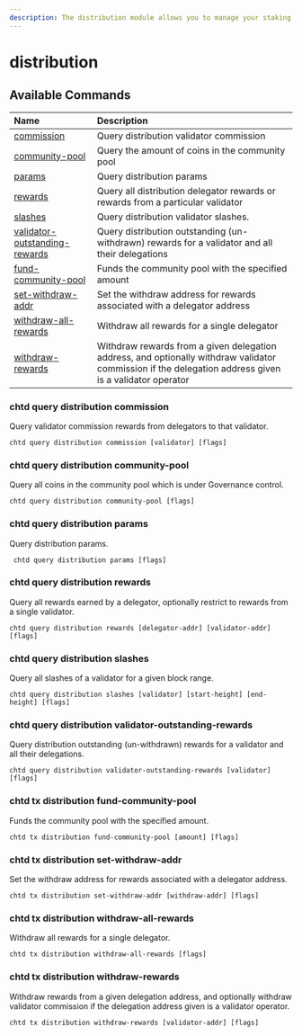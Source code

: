 ```yaml
---
description: The distribution module allows you to manage your staking rewards
---
```


# distribution

## Available Commands

| Name | Description |
| :--- | :--- |
| [commission](distribution.md#chtd-query-distribution-commission) | Query distribution validator commission |
| [community-pool](distribution.md#chtd-query-distribution-community-pool) | Query the amount of coins in the community pool |
| [params](distribution.md#chtd-query-distribution-rewards) | Query distribution params |
| [rewards](distribution.md#chtd-query-distribution-rewards) | Query all distribution delegator rewards or rewards from a particular validator |
| [slashes](distribution.md#chtd-query-distribution-slashes) | Query distribution validator slashes. |
| [validator-outstanding-rewards](distribution.md#chtd-query-distribution-validator-outstanding-rewards) | Query distribution outstanding \(un-withdrawn\) rewards for a validator and all their delegations |
| [fund-community-pool](distribution.md#chtd-tx-distribution-fund-community-pool) | Funds the community pool with the specified amount |
| [set-withdraw-addr](distribution.md#chtd-tx-distribution-set-withdraw-addr) | Set the withdraw address for rewards associated with a delegator address |
| [withdraw-all-rewards](distribution.md#chtd-tx-distribution-withdraw-all-rewards) | Withdraw all rewards for a single delegator |
| [withdraw-rewards](distribution.md#chtd-tx-distribution-withdraw-rewards) | Withdraw rewards from a given delegation address, and optionally withdraw validator commission if the delegation address given is a validator operator |

### chtd query distribution commission

Query validator commission rewards from delegators to that validator.

```text
chtd query distribution commission [validator] [flags]
```

### chtd query distribution community-pool <a id="chtd-query-distribution-community-pool"></a>

Query all coins in the community pool which is under Governance control.

```text
chtd query distribution community-pool [flags]
```

### chtd query distribution params <a id="chtd-query-distribution-params"></a>

Query distribution params.

```text
 chtd query distribution params [flags]
```

### chtd query distribution rewards <a id="chtd-query-distribution-rewards"></a>

Query all rewards earned by a delegator, optionally restrict to rewards from a single validator.

```text
chtd query distribution rewards [delegator-addr] [validator-addr] [flags]
```

### chtd query distribution slashes <a id="chtd-query-distribution-slashes"></a>

Query all slashes of a validator for a given block range.

```text
chtd query distribution slashes [validator] [start-height] [end-height] [flags]
```

### chtd query distribution validator-outstanding-rewards <a id="chtd-query-distribution-validator-outstanding-rewards"></a>

Query distribution outstanding \(un-withdrawn\) rewards for a validator and all their delegations.

```text
chtd query distribution validator-outstanding-rewards [validator] [flags]
```

### chtd tx distribution fund-community-pool <a id="chtd-tx-distribution-fund-community-pool"></a>

Funds the community pool with the specified amount.

```text
chtd tx distribution fund-community-pool [amount] [flags]
```

### chtd tx distribution set-withdraw-addr <a id="chtd-tx-distribution-set-withdraw-addr"></a>

Set the withdraw address for rewards associated with a delegator address.

```text
chtd tx distribution set-withdraw-addr [withdraw-addr] [flags]
```

### chtd tx distribution withdraw-all-rewards <a id="chtd-tx-distribution-withdraw-all-rewards"></a>

Withdraw all rewards for a single delegator.

```text
chtd tx distribution withdraw-all-rewards [flags]
```

### chtd tx distribution withdraw-rewards <a id="chtd-tx-distribution-withdraw-rewards"></a>

Withdraw rewards from a given delegation address, and optionally withdraw validator commission if the delegation address given is a validator operator.

```text
chtd tx distribution withdraw-rewards [validator-addr] [flags]
```
